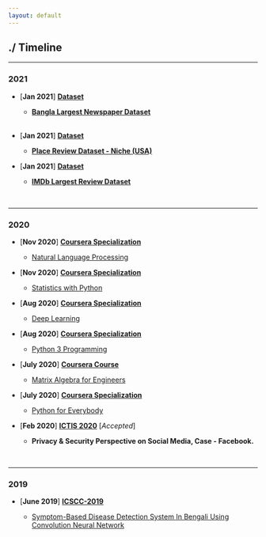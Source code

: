 ```yaml
---
layout: default
---
```


## ./ Timeline
---------------------------------------------------------------------------------------------------
### 2021






* [**Jan 2021**] [**Dataset**](https://e-biswas.github.io/projects/#datasets) 

  - [**Bangla Largest Newspaper Dataset**](https://www.kaggle.com/ebiswas/bangla-largest-newspaper-dataset)
  
  <br>
  
* [**Jan 2021**] [**Dataset**](https://e-biswas.github.io/projects/#datasets) 

  - [**Place Review Dataset - Niche (USA)**](https://www.kaggle.com/ebiswas/place-review-dataset-niche-usa) 
  
* [**Jan 2021**] [**Dataset**](https://e-biswas.github.io/projects/#datasets) 

  - [**IMDb Largest Review Dataset**](https://www.kaggle.com/ebiswas/imdb-review-dataset)

<br>

---------------------------------------------------------------------------------------------------
### 2020

* [**Nov 2020**] [**Coursera Specialization**](https://www.coursera.org/specializations/natural-language-processing)

  - [Natural Language Processing](https://www.coursera.org/account/accomplishments/specialization/certificate/PZL3PU3Z3ZUP)

* [**Nov 2020**] [**Coursera Specialization**](https://www.coursera.org/specializations/statistics-with-python)

  - [Statistics with Python](https://www.coursera.org/account/accomplishments/specialization/certificate/CQ6X73RP79MY)

* [**Aug 2020**] [**Coursera Specialization**](https://www.coursera.org/specializations/deep-learning)

  - [Deep Learning](https://www.coursera.org/account/accomplishments/specialization/certificate/V3B45GN75NXW)

* [**Aug 2020**] [**Coursera Specialization**](https://www.coursera.org/specializations/python-3-programming)

  - [Python 3 Programming](https://www.coursera.org/account/accomplishments/specialization/certificate/Y5RZ8AUJU58R)

* [**July 2020**] [**Coursera Course**](https://www.coursera.org/learn/matrix-algebra-engineers)

  - [Matrix Algebra for Engineers](https://www.coursera.org/account/accomplishments/certificate/H5Y6JSL9Q38Y)


* [**July 2020**] [**Coursera Specialization**](https://www.coursera.org/specializations/python)

  - [Python for Everybody](https://www.coursera.org/account/accomplishments/specialization/certificate/E9DABWDVM2JN)


* [**Feb 2020**] [**ICTIS 2020**](https://ictis.in/home.php) [*Accepted*]
  - **Privacy & Security Perspective on Social Media, Case - Facebook.**

<br>

---------------------------------------------------------------------------------------------------
### 2019

* [**June 2019**] [**ICSCC-2019**](http://icscc.online/index.php)

  - [Symptom-Based Disease Detection System In Bengali Using Convolution Neural Network](https://www.researchgate.net/publication/335935059_Symptom-Based_Disease_Detection_System_In_Bengali_Using_Convolution_Neural_Network)
